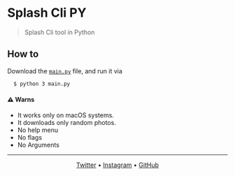 # Splash Cli PY
> Splash Cli tool in Python

## How to
Download the [`main.py`](main.py) file, and run it via 

```sh
  $ python 3 main.py
```

#### ⚠️ Warns
- It works only on macOS systems.
- It downloads only random photos.
- No help menu
- No flags
- No Arguments

--------
<p align="center">
    <a href="https://twitter.com/rawnlydev">Twitter</a> • <a href="https://instagram.com/fede.vitale">Instagram</a>  • <a href="https://github.com/rawnly">GitHub</a>
</p>
